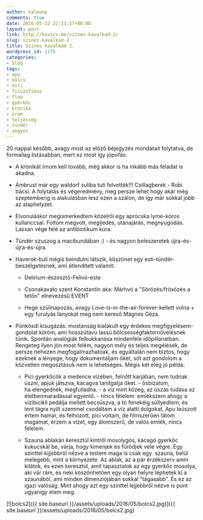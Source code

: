 ```yaml
---
author: kalmanp
comments: true
date: 2016-05-22 22:11:17+00:00
layout: post
link: http://kavics.me/szines-kavalkad-2/
slug: szines-kavalkad-2
title: Színes kavalkád 2.
wordpress_id: 1175
categories:
- blog
tags:
- apu
- bölcs
- esti
- filozófikus
- flow
- gyerkőc
- krónika
- öröm
- teljesség
- tündér
- vegyes
---
```


20 nappal később, avagy most az előző béjegyzés mondatait folytatva, de formailag listásabban, mert ez most így jópofás:



 	
  * A krónikát írnom kell tovább, még akkor is ha inkább más feladat is akadna.

 	
  * Ambrust már egy waldorf suliba tuti felvették!!! Csillagberek - Robi bácsi. A folytatás és végeredmény, meg persze lehet hogy akár még szeptemberig is alakulásban lesz ezen a szálon, de így már sokkal jobb az alaphelyzet.

 	
  * Elvonuláskor megismerkedtem közelről egy aprócska lyme-kóros kullanccsal. Foltom megvolt, megijedés, utánajárás, megnyugodás. Lassan vége felé az antibiotikum kúra.

 	
  * Tündér szuszog a macibundában :) - és nagyon beleszeretek újra-és-újra-és-újra.

 	
  * Haverok-buli mégis beindulni látszik, köszönet egy esti-tündér-beszélgetésnek, ami átlendített valamit:

 	
    * Delirium-észosztó-Felivó-este

 	
    * Csonakavato szent Konstantin aka: Márhvó a "Sörözés/fröxözés a tetőn" elnevezésű EVENT

 	
    * Hege szülinapozás, avagy Love-is-in-the-air-forever-kellett volna + egy furulyás lányokat meg nem kereső Mágnes Géza.




 	
  * Pünkösdi kisugázás: mostanság kialakult egy érdekes megfigyelésem-gondolat köröm, ami hosszútávú lassú bölcsességfaktornövelésnek tűnik. Spontán analógiák felbukkanása mindenféle időpillanatban. Rengeteg ilyen jön most felém, nagyon mély és teljes megélések, de persze nehezen megfogalmazhatóak, és egyáltalán nem biztos, hogy ezeknek a lényege, hogy dokumentáljam őket, sőt azt gondolom a közvetlen megosztásuk nem is lehetséges. Mégis két elég jó példa:

 	
    * Pici gyerkőcök a medence vízében, felnőtt karjában, nem tudnak úszni, apjuk játszva, kacagva tanítgatja őket. - ősbizalom, ha elengednék, megfulladna. - a víz mint közeg, az úszás tudása az életbenmaradással egyenlő. - nincs félelem: emlékszem ahogy a vizibicikli pedálja mellett becsúszva, a tó fenekéig süllyedtem, és lent tágra nyílt szemmel csodáltam a víz alatti dolgokat, Apu leúszott értem hamar, és felhozott, pici voltam, de filmszerűen látom magamat, érzem a vizet, egy álomszerű, de valós emlék, nincs félelem.

 	
    * Szauna ablakán keresztül kintről mosolygós, kacagó gyerkőc kukucskál be, várja, hogy kimenjek és fürödjek vele végre. Egy szinttel kijjebbről nézve a testem maga is csak egy  szauna, belül melegebb, mint a környezete. Az ablak, az a pár érzékszerv amin kilátok, és ezen keresztül, amit tapasztalok az egy gyerkőc mosolya, aki vár rám, és neki köszönhetően egy olyan helyre léphetek ki a szaunából, ami minden dimenziójában sokkal "tágasabb". És ez az igazi valóság. Mint ahogy azt egy szinttel lejjebbről nézve is pont ugyanígy élem meg.







[![bolcs2]({{ site.baseurl }}/assets/uploads/2016/05/bolcs2.jpg)]({{ site.baseurl }}/assets/uploads/2016/05/bolcs2.jpg)



